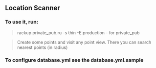 ## Location Scanner

### To use it, run:

> rackup private_pub.ru -s thin -E production  - for private_pub

> Create some points and visit any point view. There you can search nearest points (in radius)

### To configure database.yml see the database.yml.sample
